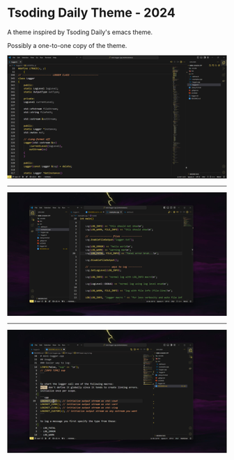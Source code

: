 # Tsoding Daily Theme - 2024

A theme inspired by Tsoding Daily's emacs theme.

Possibly a one-to-one copy of the theme.

![image](./assets/full.png)

---

![image](./assets/small_menu_left.png)

---

![image](./assets/small_menu_right.png)
